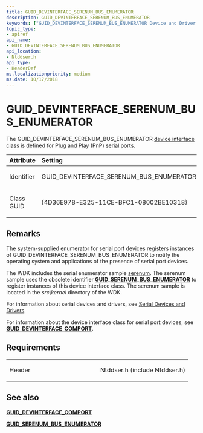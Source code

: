 ```yaml
---
title: GUID_DEVINTERFACE_SERENUM_BUS_ENUMERATOR
description: GUID_DEVINTERFACE_SERENUM_BUS_ENUMERATOR
keywords: ["GUID_DEVINTERFACE_SERENUM_BUS_ENUMERATOR Device and Driver Installation"]
topic_type:
- apiref
api_name:
- GUID_DEVINTERFACE_SERENUM_BUS_ENUMERATOR
api_location:
- Ntddser.h
api_type:
- HeaderDef
ms.localizationpriority: medium
ms.date: 10/17/2018
---
```


# GUID_DEVINTERFACE_SERENUM_BUS_ENUMERATOR


The GUID_DEVINTERFACE_SERENUM_BUS_ENUMERATOR [device interface class](./overview-of-device-interface-classes.md) is defined for Plug and Play (PnP) [serial ports](../serports/using-serial-sys-and-serenum-sys.md).

<table>
<colgroup>
<col width="50%" />
<col width="50%" />
</colgroup>
<thead>
<tr class="header">
<th align="left">Attribute</th>
<th align="left">Setting</th>
</tr>
</thead>
<tbody>
<tr class="odd">
<td align="left"><p>Identifier</p></td>
<td align="left"><p>GUID_DEVINTERFACE_SERENUM_BUS_ENUMERATOR</p></td>
</tr>
<tr class="even">
<td align="left"><p>Class GUID</p></td>
<td align="left"><p>{4D36E978-E325-11CE-BFC1-08002BE10318}</p></td>
</tr>
</tbody>
</table>

 

## Remarks

The system-supplied enumerator for serial port devices registers instances of GUID_DEVINTERFACE_SERENUM_BUS_ENUMERATOR to notify the operating system and applications of the presence of serial port devices.

The WDK includes the serial enumerator sample [serenum](../serports/features-of-serial-and-serenum.md). The serenum sample uses the obsolete identifier [**GUID_SERENUM_BUS_ENUMERATOR**](guid-serenum-bus-enumerator.md) to register instances of this device interface class. The serenum sample is located in the *src\\kernel* directory of the WDK.

For information about serial devices and drivers, see [Serial Devices and Drivers](../serports/using-serial-sys-and-serenum-sys.md).

For information about the device interface class for serial port devices, see [**GUID_DEVINTERFACE_COMPORT**](guid-devinterface-comport.md).

## Requirements

<table>
<colgroup>
<col width="50%" />
<col width="50%" />
</colgroup>
<tbody>
<tr class="odd">
<td align="left"><p>Header</p></td>
<td align="left">Ntddser.h (include Ntddser.h)</td>
</tr>
</tbody>
</table>

## See also


[**GUID_DEVINTERFACE_COMPORT**](guid-devinterface-comport.md)

[**GUID_SERENUM_BUS_ENUMERATOR**](guid-serenum-bus-enumerator.md)

